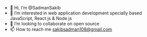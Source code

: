 - 👋 Hi, I’m @SadmanSakib
- 👀 I’m interested in web application development specially based JavaScript, React js & Node js
- 💞️ I’m looking to collaborate on open source
- 📫 How to reach me sakibsadman108@gmail.com

<!---
Sadman95/Sadman95 is a ✨ special ✨ repository because its `README.md` (this file) appears on your GitHub profile.
You can click the Preview link to take a look at your changes.
--->
